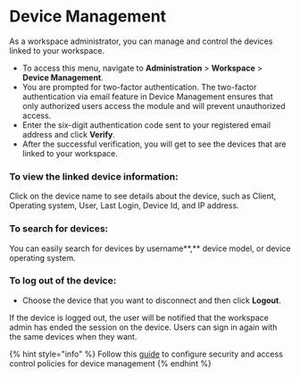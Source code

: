 # Device Management

As a workspace administrator, you can manage and control the devices linked to your workspace.&#x20;

* To access this menu, navigate to **Administration** > **Workspace** >  **Device Management**.&#x20;
* You are prompted for two-factor authentication. The two-factor authentication via email feature in Device Management ensures that only authorized users access the module and will prevent unauthorized access.
* Enter the six-digit authentication code sent to your registered email address and click **Verify**.
* After the successful verification, you will get to see the devices that are linked to your workspace. &#x20;

### **To view the linked device information:**

Click on the device name to see details about the device, such as Client, Operating system, User, Last Login, Device Id, and IP address.

### To search for devices:

You can easily search for devices by username**,** device model, or device operating system.

### **To log out of the device:**

* Choose the device that you want to disconnect and then click **Logout**.&#x20;

If the device is logged out, the user will be notified that the workspace admin has ended the session on the device. Users can sign in again with the same devices when they want.

{% hint style="info" %}
Follow this [guide](../workspace-administration/settings/device-management-settings.md) to configure security and access control policies for device management
{% endhint %}
